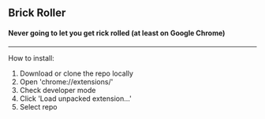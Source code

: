 ## Brick Roller ##
#### Never going to let you get rick rolled (at least on Google Chrome) ####

- - - -

How to install:
 1. Download or clone the repo locally
 2. Open 'chrome://extensions/'
 3. Check developer mode
 4. Click 'Load unpacked extension...'
 5. Select repo
